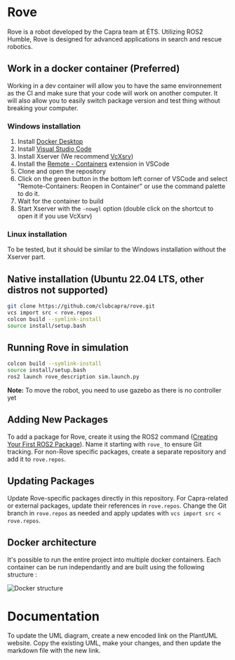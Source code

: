 # Rove

Rove is a robot developed by the Capra team at ÉTS. Utilizing ROS2 Humble, Rove is designed for advanced applications in search and rescue robotics.

## Work in a docker container (Preferred)

Working in a dev container will allow you to have the same environnement as the CI and make sure that your code will work on another computer. It will also allow you to easily switch package version and test thing without breaking your computer.

### Windows installation

1. Install [Docker Desktop](https://www.docker.com/products/docker-desktop)
2. Install [Visual Studio Code](https://code.visualstudio.com/)
3. Install Xserver (We recommend [VcXsrv](https://sourceforge.net/projects/vcxsrv/))
4. Install the [Remote - Containers](https://marketplace.visualstudio.com/items?itemName=ms-vscode-remote.remote-containers) extension in VSCode
5. Clone and open the repository
6. Click on the green button in the bottom left corner of VSCode and select "Remote-Containers: Reopen in Container" or use the command palette to do it.
7. Wait for the container to build
8. Start Xserver with the ```-nowgl``` option (double click on the shortcut to open it if you use VcXsrv)

### Linux installation

To be tested, but it should be similar to the Windows installation without the Xserver part.

## Native installation (Ubuntu 22.04 LTS, other distros not supported)

```bash
git clone https://github.com/clubcapra/rove.git
vcs import src < rove.repos
colcon build --symlink-install
source install/setup.bash
```

## Running Rove in simulation

```bash
colcon build --symlink-install
source install/setup.bash
ros2 launch rove_description sim.launch.py
```

**Note:** To move the robot, you need to use gazebo as there is no controller yet


## Adding New Packages

To add a package for Rove, create it using the ROS2 command ([Creating Your First ROS2 Package](https://docs.ros.org/en/foxy/Tutorials/Beginner-Client-Libraries/Creating-Your-First-ROS2-Package.html)). Name it starting with `rove_` to ensure Git tracking. For non-Rove specific packages, create a separate repository and add it to `rove.repos`.

## Updating Packages

Update Rove-specific packages directly in this repository. For Capra-related or external packages, update their references in `rove.repos`. Change the Git branch in `rove.repos` as needed and apply updates with `vcs import src < rove.repos`.

## Docker architecture

It's possible to run the entire project into multiple docker containers. Each container can be run independantly and are built using the following structure :

![Docker structure](https://www.plantuml.com/plantuml/svg/VP6zaeGm2CTxdo9Zxrn_nSqMsznJt63aTZERZqmWFlz573UU1ON27twWm8qO2jVW1tRiqOptP5zOp7U01vexPemBHkkGnc4eQ1dYOyDAee_sV3vhc3rE2zABKnuDa6dXCsbzdIta0erVyMS6Gi4sH-5SP2o_O964xbBhZKzONIfISGY5Nnsv58NUNOM5oYccu53mjr8go8NgWOylTAdKC9F0pHgjDRDWpIfKz5MePWS5orWivlT_TjcA4fbf-jfljRr4dMxHNSdiMxn4-x8kYNwYmv4eC_qBo9JdW0nqQTMtUycSvxbXN6hmVm00 "Docker structure")

# Documentation

To update the UML diagram, create a new encoded link on the PlantUML website. Copy the existing UML, make your changes, and then update the markdown file with the new link.
